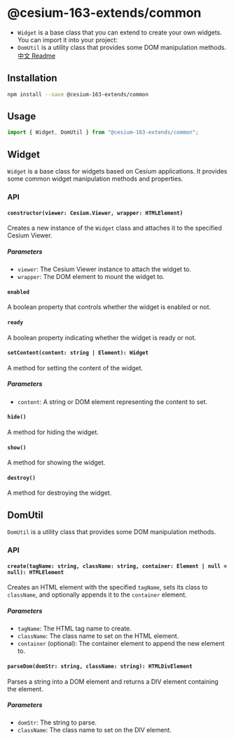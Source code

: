 # @cesium-163-extends/common

- `Widget` is a base class that you can extend to create your own widgets. You can import it into your project:
- `DomUtil` is a utility class that provides some DOM manipulation methods.
  [中文 Readme](./README_CN.md)

## Installation

```bash
npm install --save @cesium-163-extends/common
```

## Usage

```javascript
import { Widget, DomUtil } from "@cesium-163-extends/common";
```

## Widget

`Widget` is a base class for widgets based on Cesium applications. It provides some common widget manipulation methods and properties.

### API

#### `constructor(viewer: Cesium.Viewer, wrapper: HTMLElement)`

Creates a new instance of the `Widget` class and attaches it to the specified Cesium Viewer.

##### Parameters

- `viewer`: The Cesium Viewer instance to attach the widget to.
- `wrapper`: The DOM element to mount the widget to.

#### `enabled`

A boolean property that controls whether the widget is enabled or not.

#### `ready`

A boolean property indicating whether the widget is ready or not.

#### `setContent(content: string | Element): Widget`

A method for setting the content of the widget.

##### Parameters

- `content`: A string or DOM element representing the content to set.

#### `hide()`

A method for hiding the widget.

#### `show()`

A method for showing the widget.

#### `destroy()`

A method for destroying the widget.

## DomUtil

`DomUtil` is a utility class that provides some DOM manipulation methods.

### API

#### `create(tagName: string, className: string, container: Element | null = null): HTMLElement`

Creates an HTML element with the specified `tagName`, sets its class to `className`, and optionally appends it to the `container` element.

##### Parameters

- `tagName`: The HTML tag name to create.
- `className`: The class name to set on the HTML element.
- `container` (optional): The container element to append the new element to.

#### `parseDom(domStr: string, className: string): HTMLDivElement`

Parses a string into a DOM element and returns a DIV element containing the element.

##### Parameters

- `domStr`: The string to parse.
- `className`: The class name to set on the DIV element.
